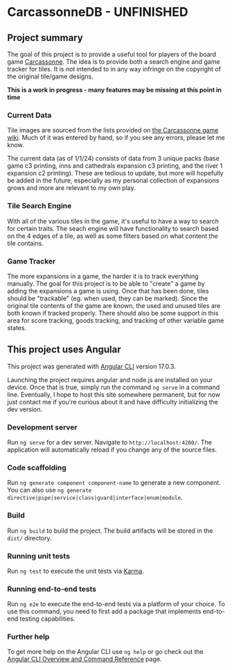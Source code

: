 # CarcassonneDB - UNFINISHED

## Project summary
The goal of this project is to provide a useful tool for players of the board game [Carcassonne](https://wikicarpedia.com/car/Main_Page). The idea is to provide both a search engine and game tracker for tiles. It is *not* intended to in any way infringe on the copyright of the original tile/game designs. 

**This is a work in progress  - many features may be missing at this point in time**

### Current Data
Tile images are sourced from the lists provided on [the Carcassonne game wiki](https://wikicarpedia.com/car/Main_Page). Much of it was entered by hand, so if you see any errors, please let me know. 

The current data (as of 1/1/24) consists of data from 3 unique packs (base game c3 printing, inns and cathedrals expansion c3 printing, and the river 1 expansion c2 printing). These are tedious to update, but more will hopefully be added in the future, especially as my personal collection of expansions grows and more are relevant to my own play.

### Tile Search Engine
With all of the various tiles in the game, it's useful to have a way to search for certain traits. The seach engine will have functionality to search based on the 4 edges of a tile, as well as some filters based on what content the tile contains.

### Game Tracker
The more expansions in a game, the harder it is to track everything manually. The goal for this project is to be able to "create" a game by adding the expansions a game is using. Once that has been done, tiles should be "trackable" (eg. when used, they can be marked). Since the original tile contents of the game are known, the used and unused tiles are both known if tracked properly. There should also be some support in this area for score tracking, goods tracking, and tracking of other variable game states.

## This project uses Angular

This project was generated with [Angular CLI](https://github.com/angular/angular-cli) version 17.0.3.

Launching the project requires angular and node.js are installed on your device. Once that is true, simply run the command `ng serve` in a command line. Eventually, I hope to host this site somewhere permanent, but for now just contact me if you're curious about it and have difficulty initializing the dev version.

### Development server

Run `ng serve` for a dev server. Navigate to `http://localhost:4200/`. The application will automatically reload if you change any of the source files.

### Code scaffolding

Run `ng generate component component-name` to generate a new component. You can also use `ng generate directive|pipe|service|class|guard|interface|enum|module`.

### Build

Run `ng build` to build the project. The build artifacts will be stored in the `dist/` directory.

### Running unit tests

Run `ng test` to execute the unit tests via [Karma](https://karma-runner.github.io).

### Running end-to-end tests

Run `ng e2e` to execute the end-to-end tests via a platform of your choice. To use this command, you need to first add a package that implements end-to-end testing capabilities.

### Further help

To get more help on the Angular CLI use `ng help` or go check out the [Angular CLI Overview and Command Reference](https://angular.io/cli) page.
